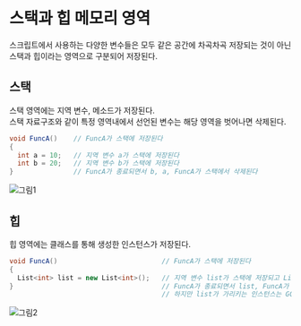 # 스택과 힙 메모리 영역
스크립트에서 사용하는 다양한 변수들은 모두 같은 공간에 차곡차곡 저장되는 것이 아닌  
스택과 힙이라는 영역으로 구분되어 저장된다.

## 스택
스택 영역에는 지역 변수, 메소드가 저장된다.  
스택 자료구조와 같이 특정 영역내에서 선언된 변수는 해당 영역을 벗어나면 삭제된다.

``` C#
void FuncA()    // FuncA가 스택에 저장된다
{
  int a = 10;   // 지역 변수 a가 스택에 저장된다
  int b = 20;   // 지역 변수 b가 스택에 저장된다
}               // FuncA가 종료되면서 b, a, FuncA가 스택에서 삭제된다
```
![그림1](https://github.com/normal111/TIL/assets/37904040/19b3141a-832f-4504-a736-29131dc287e9)

## 힙
힙 영역에는 클래스를 통해 생성한 인스턴스가 저장된다.

``` C#
void FuncA()                          // FuncA가 스택에 저장된다
{
  List<int> list = new List<int>();   // 지역 변수 list가 스택에 저장되고 List<int>의 인스턴스 데이터는 힙 영역에 저장된다
}                                     // FuncA가 종료되면서 list, FuncA가 스택에서 삭제된다
                                      // 하지만 list가 가리키는 인스턴스는 GC가 정리하기 전까지 힙 영역에 남아있다
```

![그림2](https://github.com/normal111/TIL/assets/37904040/882b3fbd-2484-4245-b355-405ebeed5023)
